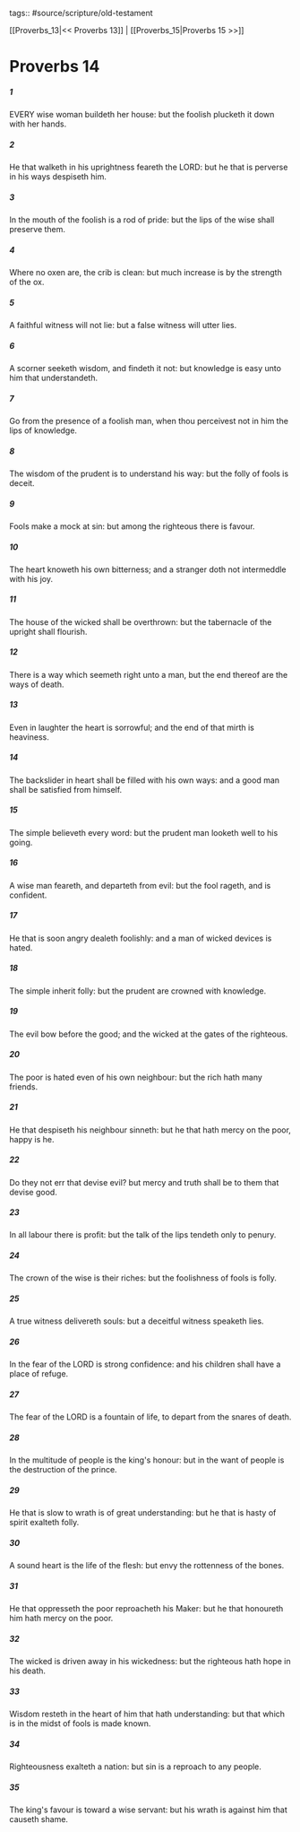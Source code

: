 tags:: #source/scripture/old-testament

[[Proverbs_13|<< Proverbs 13]] | [[Proverbs_15|Proverbs 15 >>]]

# Proverbs 14

##### 1

EVERY wise woman buildeth her house: but the foolish plucketh it down with her hands.

##### 2

He that walketh in his uprightness feareth the LORD: but he that is perverse in his ways despiseth him.

##### 3

In the mouth of the foolish is a rod of pride: but the lips of the wise shall preserve them.

##### 4

Where no oxen are, the crib is clean: but much increase is by the strength of the ox.

##### 5

A faithful witness will not lie: but a false witness will utter lies.

##### 6

A scorner seeketh wisdom, and findeth it not: but knowledge is easy unto him that understandeth.

##### 7

Go from the presence of a foolish man, when thou perceivest not in him the lips of knowledge.

##### 8

The wisdom of the prudent is to understand his way: but the folly of fools is deceit.

##### 9

Fools make a mock at sin: but among the righteous there is favour.

##### 10

The heart knoweth his own bitterness; and a stranger doth not intermeddle with his joy.

##### 11

The house of the wicked shall be overthrown: but the tabernacle of the upright shall flourish.

##### 12

There is a way which seemeth right unto a man, but the end thereof are the ways of death.

##### 13

Even in laughter the heart is sorrowful; and the end of that mirth is heaviness.

##### 14

The backslider in heart shall be filled with his own ways: and a good man shall be satisfied from himself.

##### 15

The simple believeth every word: but the prudent man looketh well to his going.

##### 16

A wise man feareth, and departeth from evil: but the fool rageth, and is confident.

##### 17

He that is soon angry dealeth foolishly: and a man of wicked devices is hated.

##### 18

The simple inherit folly: but the prudent are crowned with knowledge.

##### 19

The evil bow before the good; and the wicked at the gates of the righteous.

##### 20

The poor is hated even of his own neighbour: but the rich hath many friends.

##### 21

He that despiseth his neighbour sinneth: but he that hath mercy on the poor, happy is he.

##### 22

Do they not err that devise evil? but mercy and truth shall be to them that devise good.

##### 23

In all labour there is profit: but the talk of the lips tendeth only to penury.

##### 24

The crown of the wise is their riches: but the foolishness of fools is folly.

##### 25

A true witness delivereth souls: but a deceitful witness speaketh lies.

##### 26

In the fear of the LORD is strong confidence: and his children shall have a place of refuge.

##### 27

The fear of the LORD is a fountain of life, to depart from the snares of death.

##### 28

In the multitude of people is the king's honour: but in the want of people is the destruction of the prince.

##### 29

He that is slow to wrath is of great understanding: but he that is hasty of spirit exalteth folly.

##### 30

A sound heart is the life of the flesh: but envy the rottenness of the bones.

##### 31

He that oppresseth the poor reproacheth his Maker: but he that honoureth him hath mercy on the poor.

##### 32

The wicked is driven away in his wickedness: but the righteous hath hope in his death.

##### 33

Wisdom resteth in the heart of him that hath understanding: but that which is in the midst of fools is made known.

##### 34

Righteousness exalteth a nation: but sin is a reproach to any people.

##### 35

The king's favour is toward a wise servant: but his wrath is against him that causeth shame.
